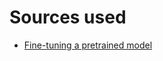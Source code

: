 # Sources used
- [Fine-tuning a pretrained model](http://huggingface.co/docs/transformers/v4.14.1/en/training)